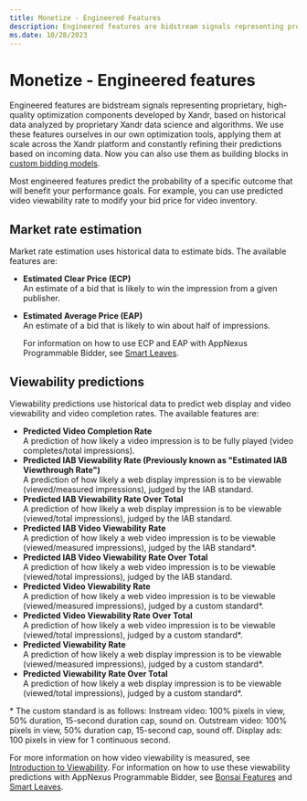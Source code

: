 ```yaml
---
title: Monetize - Engineered Features
description: Engineered features are bidstream signals representing proprietary,
ms.date: 10/28/2023
---
```


# Monetize - Engineered features

Engineered features are bidstream signals representing proprietary, high-quality optimization components developed by Xandr, based on historical data analyzed by
proprietary Xandr data science and algorithms. We use these features ourselves in our own optimization tools, applying them at scale across the Xandr platform and
constantly refining their predictions based on incoming data. Now you can also use them as building blocks in [custom bidding models](../data-science-toolkit/custom-models.md).

Most engineered features predict the probability of a specific outcome that will benefit your performance goals. For example, you can use predicted video viewability rate to modify your bid price for video inventory.

## Market rate estimation

Market rate estimation uses historical data to estimate bids. The available features are:

- **Estimated Clear Price (ECP)**  
  An estimate of a bid that is likely to win the impression from a given publisher.

- **Estimated Average Price (EAP)**  
  An estimate of a bid that is likely to win about half of impressions.

  For information on how to use ECP and EAP with AppNexus Programmable Bidder, see [Smart Leaves](../data-science-toolkit/bonsai-smart-leaves.md).

## Viewability predictions

Viewability predictions use historical data to predict web display and video viewability and video completion rates. The available features are:

- **Predicted Video Completion Rate**  
  A prediction of how likely a video impression is to be fully played (video completes/total impressions).
- **Predicted IAB Viewability Rate (Previously known as "Estimated IAB  Viewthrough Rate")**  
  A prediction of how likely a web display impression is to be viewable (viewed/measured impressions), judged by the IAB standard.
- **Predicted IAB Viewability Rate Over Total**  
  A prediction of how likely a web display impression is to be viewable (viewed/total impressions), judged by the IAB standard.
- **Predicted IAB Video Viewability Rate**  
  A prediction of how likely a web video impression is to be viewable (viewed/measured impressions), judged by the IAB standard\*.
- **Predicted IAB Video Viewability Rate Over Total**  
  A prediction of how likely a web video impression is to be viewable (viewed/total impressions), judged by the IAB standard.
- **Predicted Video Viewability Rate**  
  A prediction of how likely a web video impression is to be viewable (viewed/measured impressions), judged by a custom standard\*.
- **Predicted Video Viewability Rate Over Total**  
  A prediction of how likely a web video impression is to be viewable (viewed/total impressions), judged by a custom standard\*.
- **Predicted Viewability Rate**  
  A prediction of how likely a web display impression is to be viewable (viewed/measured impressions), judged by a custom standard\*.
- **Predicted Viewability Rate Over Total**  
  A prediction of how likely a web display impression is to be viewable (viewed/total impressions), judged by a custom standard*.

\* The custom standard is as follows:
Instream video: 100% pixels in view, 50% duration, 15-second duration cap, sound on.
Outstream video: 100% pixels in view, 50% duration cap, 15-second cap, sound off. Display ads: 100 pixels in view for 1 continuous second.

For more information on how video viewability is measured, see [Introduction to Viewability](introduction-to-viewability.md). For information on how to use these viewability predictions with AppNexus Programmable Bidder, see [Bonsai Features](../data-science-toolkit/bonsai-language-features.md) and [Smart Leaves](../data-science-toolkit/bonsai-smart-leaves.md).
